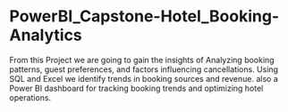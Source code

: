 # PowerBI_Capstone-Hotel_Booking-Analytics
From this Project we are going to gain the insights of 
Analyzing booking patterns, guest preferences, and factors influencing cancellations. 
Using SQL and Excel we identify trends in booking sources and revenue. 
also a Power BI dashboard for tracking booking trends and optimizing hotel operations.
